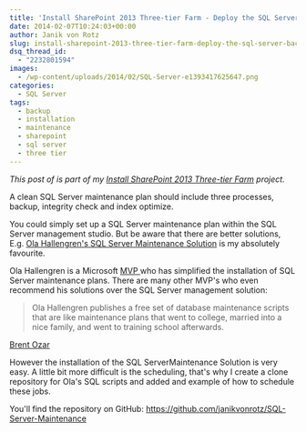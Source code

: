 ```yaml
---
title: 'Install SharePoint 2013 Three-tier Farm - Deploy the SQL Server Backup Job'
date: 2014-02-07T10:24:03+00:00
author: Janik von Rotz
slug: install-sharepoint-2013-three-tier-farm-deploy-the-sql-server-backup-job
dsq_thread_id:
  - "2232801594"
images:
  - /wp-content/uploads/2014/02/SQL-Server-e1393417625647.png
categories:
  - SQL Server
tags:
  - backup
  - installation
  - maintenance
  - sharepoint
  - sql server
  - three tier
---
```

*This post of is part of my [Install SharePoint 2013 Three-tier Farm](https://janikvonrotz.ch/projects/install-sharepoint-2013-three-tier-farm/) project.*

A clean SQL Server maintenance plan should include three processes, backup, integrity check and index optimize.

You could simply set up a SQL Server maintenance plan within the SQL Server management studio. But be aware that there are better solutions, E.g. <a href="https://ola.hallengren.com/">Ola Hallengren's SQL Server Maintenance Solution</a> is my absolutely favourite.

<!--more-->

Ola Hallengren is a Microsoft <a href="https://mvp.microsoft.com/en-us/MVP/Ola%20Hallengren-5000459">MVP </a>who has simplified the installation of SQL Server maintenance plans. There are many other MVP's who even recommend his solutions over the SQL Server management solution:

<blockquote>Ola Hallengren publishes a free set of database maintenance scripts that are like maintenance plans that went to college, married into a nice family, and went to training school afterwards.
</blockquote>

[Brent Ozar](https://www.brentozar.com/archive/2012/02/webcast-recording-dba-darwin-awards-index-edition/)

However the installation of the SQL ServerMaintenance Solution is very easy. A little bit more difficult is the scheduling, that's why I create a clone repository for Ola's SQL scripts and added and example of how to schedule these jobs.

You'll find the repository on GitHub: <a href="https://github.com/janikvonrotz/SQL-Server-Maintenance">https://github.com/janikvonrotz/SQL-Server-Maintenance</a>